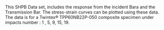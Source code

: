 This SHPB Data set, includes the response from the incident Bara and the Transmission Bar. The stress-strain curves can be plotted using these data. The data is for a Twintex®  TPP60NB22P-050 composite specimen under impacts number : 1 , 5, 9, 15, 19.
